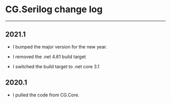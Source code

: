 # CG.Serilog change log
---

## 2021.1

* I bumped the major version for the new year.

* I removed the .net 4.61 build target

* I switched the build target to .net core 3.1

## 2020.1

* I pulled the code from CG.Core.


